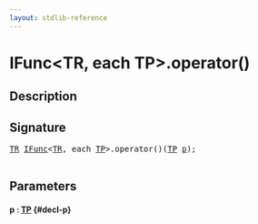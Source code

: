 ```yaml
---
layout: stdlib-reference
---
```


# IFunc\<TR, each TP\>\.operator\(\)

## Description





## Signature 

<pre>
<a href="/stdlib-reference/interfaces/IFunc/index#typeparam-TR" class="code_type">TR</a> <a href="/stdlib-reference/interfaces/IFunc/index" class="code_type">IFunc</a>&lt;<a href="/stdlib-reference/interfaces/IFunc/index#typeparam-TR" class="code_type">TR</a>, <span class="code_keyword">each</span> <a href="/stdlib-reference/interfaces/IFunc/index#typeparam-TP" class="code_type">TP</a>&gt;.operator()(<a href="/stdlib-reference/interfaces/IFunc/index#typeparam-TP" class="code_type">TP</a> <a href="/stdlib-reference/interfaces/IFunc/operatorx28x29#decl-p" class="code_param">p</a>);

</pre>

## Parameters

#### p  : [TP](/stdlib-reference/interfaces/IFunc/index#typeparam-TP) {#decl-p}

